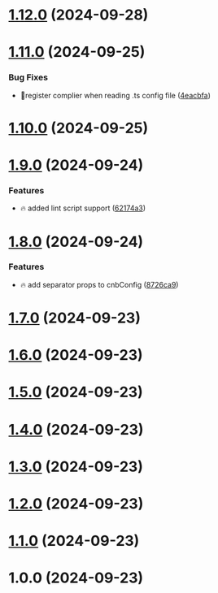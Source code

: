 # [1.12.0](https://github.com/amir-ben-shimol/cnb/compare/v1.11.0...v1.12.0) (2024-09-28)

# [1.11.0](https://github.com/amir-ben-shimol/cnb/compare/v1.10.0...v1.11.0) (2024-09-25)


### Bug Fixes

* 🐞register complier when reading .ts config file ([4eacbfa](https://github.com/amir-ben-shimol/cnb/commit/4eacbfa7292606159d04f99c94f0e78fb80e654f))

# [1.10.0](https://github.com/amir-ben-shimol/cnb/compare/v1.9.0...v1.10.0) (2024-09-25)

# [1.9.0](https://github.com/amir-ben-shimol/cnb/compare/v1.8.0...v1.9.0) (2024-09-24)


### Features

* 🔥 added lint script support ([62174a3](https://github.com/amir-ben-shimol/cnb/commit/62174a32524bb96367a950109f165d6ff1f9ef78))

# [1.8.0](https://github.com/amir-ben-shimol/cnb/compare/v1.7.0...v1.8.0) (2024-09-24)


### Features

*  🔥 add separator props to cnbConfig ([8726ca9](https://github.com/amir-ben-shimol/cnb/commit/8726ca99ae0f0cfd80e863b7775952788f2fa010))

# [1.7.0](https://github.com/amir-ben-shimol/cnb/compare/v1.6.0...v1.7.0) (2024-09-23)

# [1.6.0](https://github.com/amir-ben-shimol/cnb/compare/v1.5.0...v1.6.0) (2024-09-23)

# [1.5.0](https://github.com/amir-ben-shimol/cnb/compare/v1.4.0...v1.5.0) (2024-09-23)

# [1.4.0](https://github.com/amir-ben-shimol/cnb/compare/v1.3.0...v1.4.0) (2024-09-23)

# [1.3.0](https://github.com/amir-ben-shimol/cnb/compare/v1.2.0...v1.3.0) (2024-09-23)

# [1.2.0](https://github.com/amir-ben-shimol/cnb/compare/v1.1.0...v1.2.0) (2024-09-23)

# [1.1.0](https://github.com/amir-ben-shimol/cnb/compare/v1.0.0...v1.1.0) (2024-09-23)

# 1.0.0 (2024-09-23)
